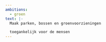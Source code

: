 ```yaml
---
ambitions:
  - groen
text: |-
  Maak parken, bossen en groenvoorzieningen

  toegankelijk voor de mensen
---
```

